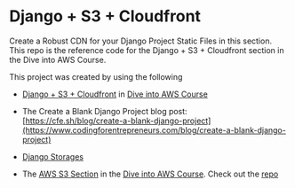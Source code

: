 # Django + S3 + Cloudfront
Create a Robust CDN for your Django Project Static Files in this section. This repo is the reference code for the Django + S3 + Cloudfront section in the Dive into AWS Course. 


This project was created by using the following

- [Django + S3 + Cloudfront](https://www.codingforentrepreneurs.com/courses/aws/django-s3-cloudfront) in [Dive into AWS Course](https://www.codingforentrepreneurs.com/courses/aws)

- The Create a Blank Django Project blog post: [https://cfe.sh/blog/create-a-blank-django-project](https://www.codingforentrepreneurs.com/blog/create-a-blank-django-project)

- [Django Storages](https://django-storages.readthedocs.io)

- The [AWS S3 Section](https://www.codingforentrepreneurs.com/courses/aws/aws-s3) in the [Dive into AWS Course](https://www.codingforentrepreneurs.com/courses/aws). Check out the [repo](https://github.com/codingforentrepreneurs/Dive-Into-AWS-Course---AWS-S3-Boto3)